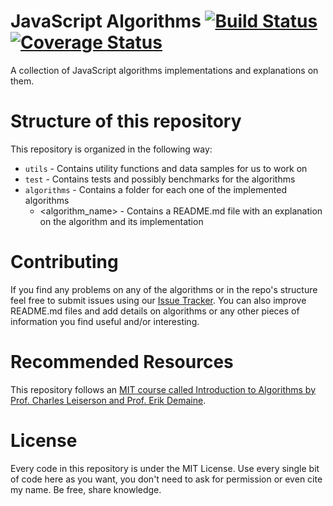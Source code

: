 # JavaScript Algorithms [![Build Status](https://travis-ci.org/lucasfcosta/javascript-algorithms.svg?branch=master)](https://travis-ci.org/lucasfcosta/javascript-algorithms) [![Coverage Status](https://coveralls.io/repos/github/lucasfcosta/javascript-algorithms/badge.svg?branch=master)](https://coveralls.io/github/lucasfcosta/javascript-algorithms?branch=master)

A collection of JavaScript algorithms implementations and explanations on them.


# Structure of this repository

This repository is organized in the following way:
* `utils` - Contains utility functions and data samples for us to work on
* `test` - Contains tests and possibly benchmarks for the algorithms
* `algorithms` - Contains a folder for each one of the implemented algorithms
    * <algorithm_name> - Contains a README.md file with an explanation on the algorithm and its implementation


# Contributing

If you find any problems on any of the algorithms or in the repo's structure feel free to submit issues using our [Issue Tracker](https://github.com/lucasfcosta/javascript-algorithms/issues).
You can also improve README.md files and add details on algorithms or any other pieces of information you find useful and/or interesting.


# Recommended Resources

This repository follows an [MIT course called Introduction to Algorithms by Prof. Charles Leiserson and Prof. Erik Demaine](http://ocw.mit.edu/courses/electrical-engineering-and-computer-science/6-046j-introduction-to-algorithms-sma-5503-fall-2005/).


# License

Every code in this repository is under the MIT License.
Use every single bit of code here as you want, you don't need to ask for permission or even cite my name.
Be free, share knowledge.
